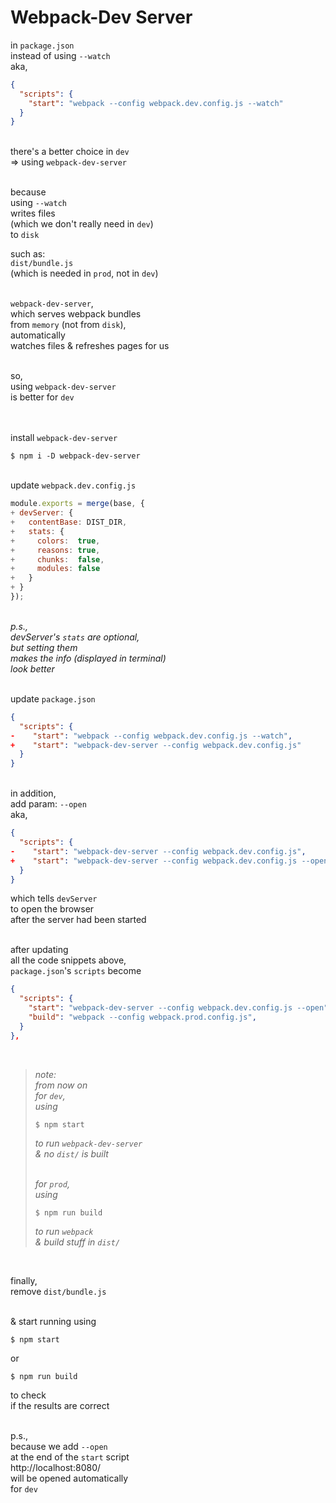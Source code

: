# Webpack-Dev Server

in `package.json`\
instead of using `--watch`\
aka,
```json
{
  "scripts": {
    "start": "webpack --config webpack.dev.config.js --watch"
  }
}
```

\
there's a better choice in `dev`\
=> using `webpack-dev-server`

\
because\
using `--watch`\
writes files\
(which we don't really need in `dev`)\
to `disk`

such as:\
`dist/bundle.js`\
(which is needed in `prod`, not in `dev`)

\
`webpack-dev-server`,\
which serves webpack bundles\
from `memory` (not from `disk`),\
automatically\
watches files & refreshes pages for us

\
so,\
using `webpack-dev-server`\
is better for `dev`

\
\
install `webpack-dev-server`
```
$ npm i -D webpack-dev-server
```

\
update `webpack.dev.config.js`
```js
module.exports = merge(base, {
+ devServer: {
+   contentBase: DIST_DIR,
+   stats: {
+     colors:  true,
+     reasons: true,
+     chunks:  false,
+     modules: false
+   }
+ }
});
```

\
_p.s.,\
devServer's `stats` are optional,\
but setting them\
makes the info (displayed in terminal)\
look better_

\
update `package.json`
```json
{
  "scripts": {
-    "start": "webpack --config webpack.dev.config.js --watch",
+    "start": "webpack-dev-server --config webpack.dev.config.js"
  }
}
```

\
in addition,\
add param: `--open`\
aka,
```json
{
  "scripts": {
-    "start": "webpack-dev-server --config webpack.dev.config.js",
+    "start": "webpack-dev-server --config webpack.dev.config.js --open"
  }
}

```

which tells `devServer`\
 to open the browser\
after the server had been started

\
after updating\
all the code snippets above,\
`package.json`'s `scripts` become
```json
{
  "scripts": {
    "start": "webpack-dev-server --config webpack.dev.config.js --open",
    "build": "webpack --config webpack.prod.config.js",
  }
},
```

<br>

> _note:\
> from now on\
> for `dev`,\
> using_
> ```
> $ npm start
> ```
> _to run `webpack-dev-server`\
> & no `dist/` is built_
>
> \
> _for `prod`,\
> using_
> ```
> $ npm run build
> ```
> _to run `webpack`\
> & build stuff in `dist/`_

<br>

finally,\
remove `dist/bundle.js`

\
& start running using
```
$ npm start
```
or
```
$ npm run build
```
to check\
if the results are correct

\
p.s.,\
because we add `--open`\
at the end of the `start` script\
http://localhost:8080/\
will be opened automatically\
for `dev`
